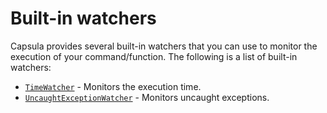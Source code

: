 # Built-in watchers

Capsula provides several built-in watchers that you can use to monitor the execution of your command/function. The following is a list of built-in watchers:

- [`TimeWatcher`](time.md) - Monitors the execution time.
- [`UncaughtExceptionWatcher`](uncaught_exception.md) - Monitors uncaught exceptions.
